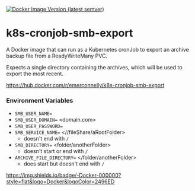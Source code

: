 [![Docker Image Version (latest semver)](https://img.shields.io/badge/-Docker%20Version-000000?style=flat&logo=Docker&logoColor=2496ED)](https://hub.docker.com/r/salesforce/dockerfile-image-update/tags)

# k8s-cronjob-smb-export
A Docker image that can run as a Kubernetes cronJob to export an archive backup file from a ReadyWriteMany PVC.

Expects a single directory containing the archives, which will be used to export the most recent.

https://hub.docker.com/r/emerconnelly/k8s-cronjob-smb-export

### Environment Variables
- `SMB_USER_NAME=` <exampleUsername>
- `SMB_USER_DOMAIN=` <domain.com>
- `SMB_USER_PASSWORD=` <examplePassword>
- `SMB_SERVICE_NAME=` <//fileShare/aRootFolder>
  - doesn't end with `/`
- `SMB_DIRECTORY=` <folder/anotherFolder>
  - doesn't start or end with `/`
- `ARCHIVE_FILE_DIRECTORY=` </folder/anotherFolder>
  - does start but doesn't end with `/`

https://img.shields.io/badge/-Docker-000000?style=flat&logo=Docker&logoColor=2496ED

